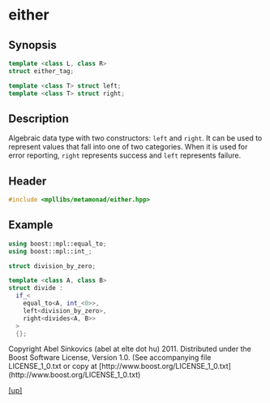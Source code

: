 # either

## Synopsis

```cpp
template <class L, class R>
struct either_tag;

template <class T> struct left;
template <class T> struct right;
```

## Description

Algebraic data type with two constructors: `left` and `right`. It can be used to
represent values that fall into one of two categories. When it is used for error
reporting, `right` represents success and `left` represents failure.

## Header

```cpp
#include <mpllibs/metamonad/either.hpp>
```

## Example

```cpp
using boost::mpl::equal_to;
using boost::mpl::int_;

struct division_by_zero;

template <class A, class B>
struct divide :
  if_<
    equal_to<A, int_<0>>,
    left<division_by_zero>,
    right<divides<A, B>>
  >
  {};
```

<p class="copyright">
Copyright Abel Sinkovics (abel at elte dot hu) 2011.
Distributed under the Boost Software License, Version 1.0.
(See accompanying file LICENSE_1_0.txt or copy at
[http://www.boost.org/LICENSE_1_0.txt](http://www.boost.org/LICENSE_1_0.txt)
</p>

[[up]](reference.html)



